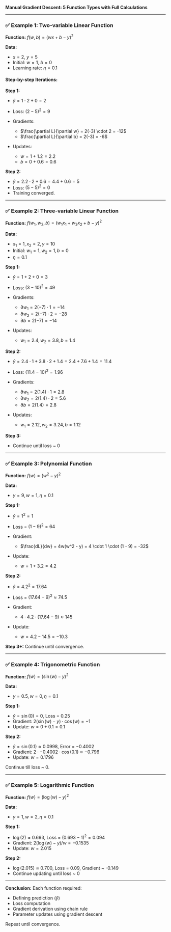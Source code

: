 **Manual Gradient Descent: 5 Function Types with Full Calculations**

---

### ✅ Example 1: Two-variable Linear Function

**Function:** $f(w, b) = (wx + b - y)^2$

**Data:**

* $x = 2$, $y = 5$
* Initial: $w = 1$, $b = 0$
* Learning rate: $\eta = 0.1$

#### Step-by-step Iterations:

**Step 1:**

* $\hat{y} = 1 \cdot 2 + 0 = 2$
* Loss: $(2 - 5)^2 = 9$
* Gradients:

  * $\frac{\partial L}{\partial w} = 2(-3) \cdot 2 = -12$
  * $\frac{\partial L}{\partial b} = 2(-3) = -6$
* Updates:

  * $w = 1 + 1.2 = 2.2$
  * $b = 0 + 0.6 = 0.6$

**Step 2:**

* $\hat{y} = 2.2 \cdot 2 + 0.6 = 4.4 + 0.6 = 5$
* Loss: $(5 - 5)^2 = 0$
* Training converged.

---

### ✅ Example 2: Three-variable Linear Function

**Function:** $f(w_1, w_2, b) = (w_1x_1 + w_2x_2 + b - y)^2$

**Data:**

* $x_1 = 1, x_2 = 2, y = 10$
* Initial: $w_1 = 1, w_2 = 1, b = 0$
* $\eta = 0.1$

**Step 1:**

* $\hat{y} = 1 + 2 + 0 = 3$
* Loss: $(3 - 10)^2 = 49$
* Gradients:

  * $\partial w_1 = 2(-7) \cdot 1 = -14$
  * $\partial w_2 = 2(-7) \cdot 2 = -28$
  * $\partial b = 2(-7) = -14$
* Updates:

  * $w_1 = 2.4, w_2 = 3.8, b = 1.4$

**Step 2:**

* $\hat{y} = 2.4 \cdot 1 + 3.8 \cdot 2 + 1.4 = 2.4 + 7.6 + 1.4 = 11.4$
* Loss: $(11.4 - 10)^2 = 1.96$
* Gradients:

  * $\partial w_1 = 2(1.4) \cdot 1 = 2.8$
  * $\partial w_2 = 2(1.4) \cdot 2 = 5.6$
  * $\partial b = 2(1.4) = 2.8$
* Updates:

  * $w_1 = 2.12, w_2 = 3.24, b = 1.12$

**Step 3:**

* Continue until loss \~ 0

---

### ✅ Example 3: Polynomial Function

**Function:** $f(w) = (w^2 - y)^2$

**Data:**

* $y = 9, w = 1, \eta = 0.1$

**Step 1:**

* $\hat{y} = 1^2 = 1$
* Loss = $(1 - 9)^2 = 64$
* Gradient:

  * $\frac{dL}{dw} = 4w(w^2 - y) = 4 \cdot 1 \cdot (1 - 9) = -32$
* Update:

  * $w = 1 + 3.2 = 4.2$

**Step 2:**

* $\hat{y} = 4.2^2 = 17.64$
* Loss = $(17.64 - 9)^2 \approx 74.5$
* Gradient:

  * $4 \cdot 4.2 \cdot (17.64 - 9) \approx 145$
* Update:

  * $w = 4.2 - 14.5 = -10.3$

**Step 3+:** Continue until convergence.

---

### ✅ Example 4: Trigonometric Function

**Function:** $f(w) = (\sin(w) - y)^2$

**Data:**

* $y = 0.5, w = 0, \eta = 0.1$

**Step 1:**

* $\hat{y} = \sin(0) = 0$, Loss = $0.25$
* Gradient: $2(\sin(w) - y) \cdot \cos(w) = -1$
* Update: $w = 0 + 0.1 = 0.1$

**Step 2:**

* $\hat{y} = \sin(0.1) \approx 0.0998$, Error = $-0.4002$
* Gradient: $2 \cdot -0.4002 \cdot \cos(0.1) \approx -0.796$
* Update: $w = 0.1796$

Continue till loss \~ 0.

---

### ✅ Example 5: Logarithmic Function

**Function:** $f(w) = (\log(w) - y)^2$

**Data:**

* $y = 1, w = 2, \eta = 0.1$

**Step 1:**

* $\log(2) \approx 0.693$, Loss = $(0.693 - 1)^2 = 0.094$
* Gradient: $2(\log(w) - y)/w = -0.1535$
* Update: $w = 2.015$

**Step 2:**

* $\log(2.015) \approx 0.700$, Loss = $0.09$, Gradient \~ -0.149
* Continue updating until loss \~ 0

---

**Conclusion:** Each function required:

* Defining prediction ($\hat{y}$)
* Loss computation
* Gradient derivation using chain rule
* Parameter updates using gradient descent

Repeat until convergence.
